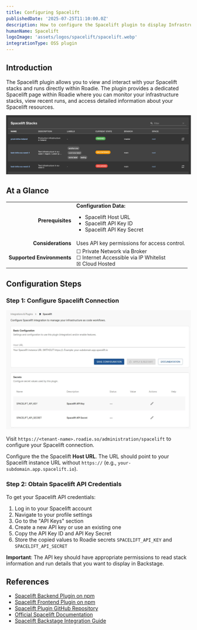 ```yaml
---
title: Configuring Spacelift
publishedDate: '2025-07-25T11:10:00.0Z'
description: How to configure the Spacelift plugin to display Infrastructure-as-Code stacks and runs from Spacelift in Roadie.
humanName: Spacelift
logoImage: 'assets/logos/spacelift/spacelift.webp'
integrationType: OSS plugin
---
```


## Introduction

The Spacelift plugin allows you to view and interact with your Spacelift stacks and runs directly within Roadie. The plugin provides a dedicated Spacelift page within Roadie where you can monitor your infrastructure stacks, view recent runs, and access detailed information about your Spacelift resources.

![spacelift-page.webp](spacelift-page.webp)

## At a Glance

|                            |                                                                                                                            |
|---------------------------:|----------------------------------------------------------------------------------------------------------------------------|
|          **Prerequisites** | **Configuration Data:** <ul><li>Spacelift Host URL</li><li>Spacelift API Key ID</li><li>Spacelift API Key Secret</li></ul> |
|         **Considerations** | Uses API key permissions for access control.                                                                               |
| **Supported Environments** | ☐ Private Network via Broker <br /> ☐ Internet Accessible via IP Whitelist <br /> ☒ Cloud Hosted                           |


## Configuration Steps

### Step 1: Configure Spacelift Connection

![spacelift-config.webp](spacelift-config.webp)


Visit `https://<tenant-name>.roadie.so/administration/spacelift` to configure your Spacelift connection.

Configure the the Spacelift **Host URL**. The URL should point to your Spacelift instance URL without `https://` (e.g., `your-subdomain.app.spacelift.io`).


### Step 2: Obtain Spacelift API Credentials

To get your Spacelift API credentials:

1. Log in to your Spacelift account
2. Navigate to your profile settings
3. Go to the "API Keys" section
4. Create a new API key or use an existing one
5. Copy the API Key ID and API Key Secret
6. Store the copied values to Roadie secrets `SPACELIFT_API_KEY` and `SPACELIFT_API_SECRET`


**Important**: The API key should have appropriate permissions to read stack information and run details that you want to display in Backstage.


## References

- [Spacelift Backend Plugin on npm](https://www.npmjs.com/package/@spacelift-io/backstage-integration-backend)
- [Spacelift Frontend Plugin on npm](https://www.npmjs.com/package/@spacelift-io/backstage-integration-frontend)
- [Spacelift Plugin GitHub Repository](https://github.com/spacelift-io/backstage-plugins)
- [Official Spacelift Documentation](https://docs.spacelift.io/)
- [Spacelift Backstage Integration Guide](https://docs.spacelift.io/integrations/external-integrations/backstage)